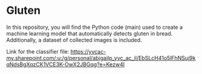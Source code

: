 # Gluten

In this repository, you will find the Python code (main) used to create a machine learning model that automatically detects gluten in bread. Additionally, a dataset of collected images is included.

Link for the classifier file:
https://yvcac-my.sharepoint.com/:u:/g/personal/abigailp_yvc_ac_il/EbSLcH41o5lFhNSuj9kqNdsBgXqzCK1VCE3K-OwX2JBGqg?e=Kezw4I
